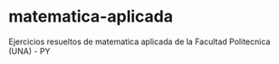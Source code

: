 # matematica-aplicada
Ejercicios resueltos de matematica aplicada de la Facultad Politecnica (UNA) - PY
